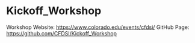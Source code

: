 # Kickoff_Workshop

Workshop Website: https://www.colorado.edu/events/cfdsi/
GitHub Page: https://github.com/CFDSI/Kickoff_Workshop
